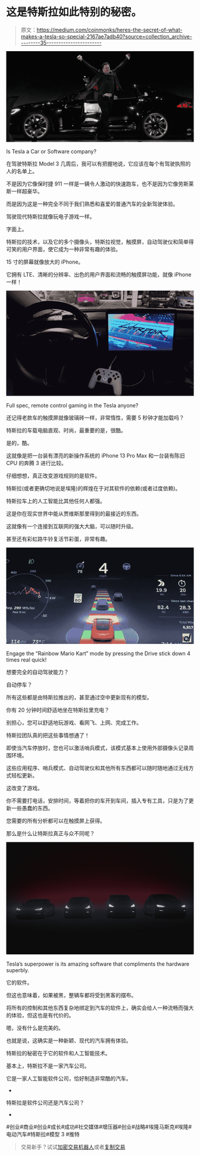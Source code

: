 # 这是特斯拉如此特别的秘密。

> 原文：<https://medium.com/coinmonks/heres-the-secret-of-what-makes-a-tesla-so-special-2167ae7adb40?source=collection_archive---------35----------------------->

![](img/b837378c0906dac9d4443ad2b04ffaad.png)

Is Tesla a Car or Software company?

在驾驶特斯拉 Model 3 几周后，我可以有把握地说，它应该在每个有驾驶执照的人的名单上。

不是因为它像保时捷 911 一样是一辆令人激动的快速跑车，也不是因为它像劳斯莱斯一样超豪华。

而是因为这是一种完全不同于我们熟悉和喜爱的普通汽车的全新驾驶体验。

驾驶现代特斯拉就像玩电子游戏一样。

字面上。

特斯拉的技术，以及它的多个摄像头，特斯拉视觉，触摸屏，自动驾驶仪和简单得可笑的用户界面，使它成为一种非常有趣的体验。

15 寸的屏幕就像放大的 iPhone。

它拥有 LTE、清晰的分辨率、出色的用户界面和流畅的触摸屏功能，就像 iPhone 一样！

![](img/1d0b62c4fd713db926ed6b484540cb31.png)

Full spec, remote control gaming in the Tesla anyone?

还记得老款车的触摸屏就像玻璃砖一样，非常惰性，需要 5 秒钟才能加载吗？

特斯拉的车载电脑直观、时尚，最重要的是，很酷。

是的，酷。

这就像是把一台装有漂亮的新操作系统的 iPhone 13 Pro Max 和一台装有陈旧 CPU 的奔腾 3 进行比较。

仔细想想，真正改变游戏规则的是软件。

特斯拉(或者更确切地说是埃隆)的辉煌在于对其软件的依赖(或者过度依赖)。

特斯拉车上的人工智能比其他任何人都强。

这是你在现实世界中能从贾维斯那里得到的最接近的东西。

这就像有一个连接到互联网的强大大脑，可以随时升级。

甚至还有彩虹路牛铃复活节彩蛋，非常有趣。

![](img/13d85a9c3e2ff1bd57e272c3043c6f77.png)

Engage the “Rainbow Mario Kart” mode by pressing the Drive stick down 4 times real quick!

想要完全的自动驾驶能力？

自动停车？

所有这些都是由特斯拉推出的，甚至通过空中更新现有的模型。

你有 20 分钟时间舒适地坐在特斯拉里充电？

别担心，您可以舒适地玩游戏、看网飞、上网、完成工作。

特斯拉团队真的把这些事情想通了！

即使当汽车停放时，您也可以激活哨兵模式，该模式基本上使用外部摄像头记录周围环境。

这些应用程序、哨兵模式、自动驾驶仪和其他所有东西都可以随时随地通过无线方式轻松更新。

这改变了游戏。

你不需要打电话，安排时间，等着把你的车开到车间，插入专有工具，只是为了更新一些愚蠢的东西。

您需要的所有分析都可以在触摸屏上获得。

那么是什么让特斯拉真正与众不同呢？

![](img/2df15218ede266dd11b436a35f3c4747.png)

Tesla’s superpower is its amazing software that compliments the hardware superbly.

它的软件。

但这也意味着，如果被黑，整辆车都将受到黑客的摆布。

将所有的控制和其他东西复杂地绑定到汽车的软件上，确实会给人一种流畅而强大的体验，但这也是有代价的。

嗯，没有什么是完美的。

也就是说，这确实是一种新颖、现代的汽车拥有体验。

特斯拉的秘密在于它的软件和人工智能技术。

基本上，特斯拉不是一家汽车公司。

它是一家人工智能软件公司，恰好制造非常酷的汽车。

-

特斯拉是软件公司还是汽车公司？

-

#创业#商业#创业#成长#成功#社交媒体#增压器#创业#战略#埃隆马斯克#埃隆#电动汽车#特斯拉#模型 3 #推特

> 交易新手？试试[加密交易机器人](/coinmonks/crypto-trading-bot-c2ffce8acb2a)或者[复制交易](/coinmonks/top-10-crypto-copy-trading-platforms-for-beginners-d0c37c7d698c)
